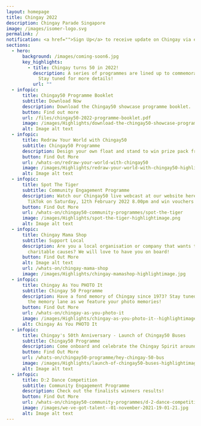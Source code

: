 ```yaml
---
layout: homepage
title: Chingay 2022
description: Chingay Parade Singapore
image: /images/isomer-logo.svg
permalink: /
notification: <a href="">Sign Up</a> to receive update on Chingay via email!
sections:
  - hero:
      background: /images/coming-soon6.jpg
      key_highlights:
        - title: Chingay turns 50 in 2022!
          description: A series of programmes are lined up to commemorate this milestone.
            Stay tuned for more details!
          url: ""
  - infopic:
      title: Chingay50 Programme Booklet
      subtitle: Download Now
      description: Download the Chingay50 showcase programme booklet.
      button: Find out more
      url: /files/chingay50-2022-programme-booklet.pdf
      image: /images/Highlights/download-the-chingay50-showcase-programme-booklet--highlightimage.png
      alt: Image alt text
  - infopic:
      title: Redraw Your World with Chingay50
      subtitle: Chingay50 Programme
      description: Design your own float and stand to win prize pack from Cartoon Network!
      button: Find Out More
      url: /whats-on/redraw-your-world-with-chingay50
      image: /images/Highlights/redraw-your-world-with-chingay50-highlightimage.jpg
      alt: Image alt text
  - infopic:
      title: Spot The Tiger
      subtitle: Community Engagement Programme
      description: Watch our Chingay50 live webcast at our website here, Facebook or
        TikTok on Saturday, 12th February 2022 8.00pm and win vouchers!
      button: Find Out More
      url: /whats-on/chingay50-community-programmes/spot-the-tiger
      image: /images/Highlights/spot-the-tiger-highlightimage.png
      alt: Image alt text
  - infopic:
      title: Chingay Mama Shop
      subtitle: Support Local
      description: Are you a local organisation or company that wants to do a part for
        charitable causes? We will love to have you on board!
      button: Find Out More
      alt: Image alt text
      url: /whats-on/chingay-mama-shop
      image: /images/Highlights/chingay-mamashop-highlightimage.jpg
  - infopic:
      title: Chingay As You PHOTO It
      subtitle: Chingay 50 Programme
      description: Have a fond memory of Chingay since 1973? Stay tuned to walk down
        the memory lane as we feature your photo memories!
      button: Find Out More
      url: /whats-on/chingay-as-you-photo-it
      image: /images/Highlights/chingay-as-you-photo-it--highlightimage.jpg
      alt: Chingay As You PHOTO It
  - infopic:
      title: Chingay's 50th Anniversary - Launch of Chingay50 Buses
      subtitle: Chingay50 Programme
      description: Come onboard and celebrate the Chingay Spirit around the island!
      button: Find Out More
      url: /whats-on/chingay50-programme/hey-chingay-50-bus
      image: /images/Highlights/launch-of-chingay50-buses-highlightimage.jpg
      alt: Image alt text
  - infopic:
      title: D:2 Dance Competition
      subtitle: Community Engagement Programme
      description: Check out the finalists winners results!
      button: Find Out More
      url: /whats-on/chingay50-community-programmes/d-2-dance-competition
      image: /images/we-ve-got-talent--01-november-2021-19-01-21.jpg
      alt: Image alt text
---
```

